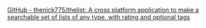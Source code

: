 
[GitHub - thenick775/thelist: A cross platform application to make a searchable set of lists of any type, with rating and optional tags](https://github.com/thenick775/thelist)
